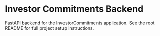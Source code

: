 # Investor Commitments Backend

FastAPI backend for the InvestorCommitments application. See the root README for full project setup instructions.
